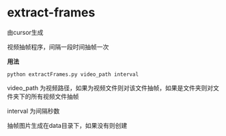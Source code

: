 # extract-frames
由cursor生成

视频抽帧程序，间隔一段时间抽帧一次

**用法**

~~~shell
python extractFrames.py video_path interval
~~~

video_path 为视频路径，如果为视频文件则对该文件抽帧，如果是文件夹则对文件夹下的所有视频文件抽帧

interval 为间隔秒数

抽帧图片生成在data目录下，如果没有则创建
